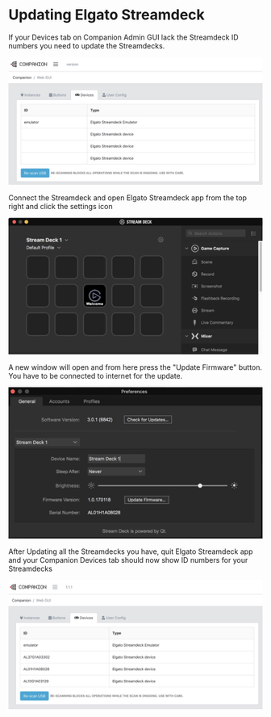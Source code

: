 # Updating Elgato Streamdeck


If your Devices tab on Companion Admin GUI lack the Streamdeck ID numbers you need to update the Streamdecks.




![emptyID](images/emptyID.jpg?raw=true "emptyID")


Connect the Streamdeck and open Elgato Streamdeck app
from the top right and click the settings icon


![elgatoapp](images/elgatoapp.jpg?raw=true "Elgatoapp")

A new window will open and from here press the "Update Firmware" button.
You have to be connected to internet for the update.

![Update](images/update.jpg?raw=true "Update")

After Updating all the Streamdecks you have, quit Elgato Streamdeck app and your Companion Devices tab should now show ID numbers for your Streamdecks

![Devices](images/devices.jpg?raw=true "Devices")








